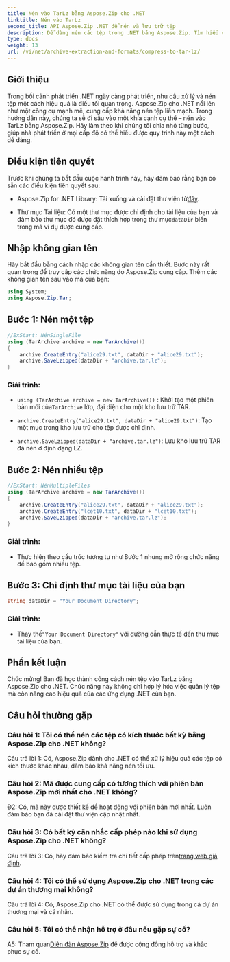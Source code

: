 ```yaml
---
title: Nén vào TarLz bằng Aspose.Zip cho .NET
linktitle: Nén vào TarLz
second_title: API Aspose.Zip .NET để nén và lưu trữ tệp
description: Dễ dàng nén các tệp trong .NET bằng Aspose.Zip. Tìm hiểu cách tạo kho lưu trữ TarLz từng bước.
type: docs
weight: 13
url: /vi/net/archive-extraction-and-formats/compress-to-tar-lz/
---
```

## Giới thiệu

Trong bối cảnh phát triển .NET ngày càng phát triển, nhu cầu xử lý và nén tệp một cách hiệu quả là điều tối quan trọng. Aspose.Zip cho .NET nổi lên như một công cụ mạnh mẽ, cung cấp khả năng nén tệp liền mạch. Trong hướng dẫn này, chúng ta sẽ đi sâu vào một khía cạnh cụ thể – nén vào TarLz bằng Aspose.Zip. Hãy làm theo khi chúng tôi chia nhỏ từng bước, giúp nhà phát triển ở mọi cấp độ có thể hiểu được quy trình này một cách dễ dàng.

## Điều kiện tiên quyết

Trước khi chúng ta bắt đầu cuộc hành trình này, hãy đảm bảo rằng bạn có sẵn các điều kiện tiên quyết sau:

-  Aspose.Zip for .NET Library: Tải xuống và cài đặt thư viện từ[đây](https://releases.aspose.com/zip/net/).

-  Thư mục Tài liệu: Có một thư mục được chỉ định cho tài liệu của bạn và đảm bảo thư mục đó được đặt thích hợp trong thư mục`dataDir` biến trong mã ví dụ được cung cấp.

## Nhập không gian tên

Hãy bắt đầu bằng cách nhập các không gian tên cần thiết. Bước này rất quan trọng để truy cập các chức năng do Aspose.Zip cung cấp. Thêm các không gian tên sau vào mã của bạn:

```csharp
using System;
using Aspose.Zip.Tar;
```

## Bước 1: Nén một tệp

```csharp
//ExStart: NénSingleFile
using (TarArchive archive = new TarArchive())
{
    archive.CreateEntry("alice29.txt", dataDir + "alice29.txt");
    archive.SaveLzipped(dataDir + "archive.tar.lz");
}
```

### Giải trình:

- `using (TarArchive archive = new TarArchive())` : Khởi tạo một phiên bản mới của`TarArchive` lớp, đại diện cho một kho lưu trữ TAR.

- `archive.CreateEntry("alice29.txt", dataDir + "alice29.txt")`: Tạo một mục trong kho lưu trữ cho tệp được chỉ định.

- `archive.SaveLzipped(dataDir + "archive.tar.lz")`: Lưu kho lưu trữ TAR đã nén ở định dạng LZ.

## Bước 2: Nén nhiều tệp

```csharp
//ExStart: NénMultipleFiles
using (TarArchive archive = new TarArchive())
{
    archive.CreateEntry("alice29.txt", dataDir + "alice29.txt");
    archive.CreateEntry("lcet10.txt", dataDir + "lcet10.txt");
    archive.SaveLzipped(dataDir + "archive.tar.lz");
}
```

### Giải trình:

- Thực hiện theo cấu trúc tương tự như Bước 1 nhưng mở rộng chức năng để bao gồm nhiều tệp.

## Bước 3: Chỉ định thư mục tài liệu của bạn


```csharp
string dataDir = "Your Document Directory";
```

### Giải trình:

-  Thay thế`"Your Document Directory"` với đường dẫn thực tế đến thư mục tài liệu của bạn.

## Phần kết luận

Chúc mừng! Bạn đã học thành công cách nén tệp vào TarLz bằng Aspose.Zip cho .NET. Chức năng này không chỉ hợp lý hóa việc quản lý tệp mà còn nâng cao hiệu quả của các ứng dụng .NET của bạn.

## Câu hỏi thường gặp

### Câu hỏi 1: Tôi có thể nén các tệp có kích thước bất kỳ bằng Aspose.Zip cho .NET không?

Câu trả lời 1: Có, Aspose.Zip dành cho .NET có thể xử lý hiệu quả các tệp có kích thước khác nhau, đảm bảo khả năng nén tối ưu.

### Câu hỏi 2: Mã được cung cấp có tương thích với phiên bản Aspose.Zip mới nhất cho .NET không?

Đ2: Có, mã này được thiết kế để hoạt động với phiên bản mới nhất. Luôn đảm bảo bạn đã cài đặt thư viện cập nhật nhất.

### Câu hỏi 3: Có bất kỳ cân nhắc cấp phép nào khi sử dụng Aspose.Zip cho .NET không?

 Câu trả lời 3: Có, hãy đảm bảo kiểm tra chi tiết cấp phép trên[trang web giả định](https://purchase.aspose.com/buy).

### Câu hỏi 4: Tôi có thể sử dụng Aspose.Zip cho .NET trong các dự án thương mại không?

Câu trả lời 4: Có, Aspose.Zip cho .NET có thể được sử dụng trong cả dự án thương mại và cá nhân.

### Câu hỏi 5: Tôi có thể nhận hỗ trợ ở đâu nếu gặp sự cố?

 A5: Tham quan[Diễn đàn Aspose.Zip](https://forum.aspose.com/c/zip/37) để được cộng đồng hỗ trợ và khắc phục sự cố.